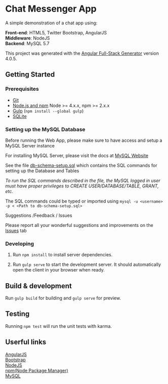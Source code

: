 # Chat Messenger App

A simple demonstration of a chat app using:

**Front-end**: HTML5, Twitter Bootstrap, AngularJS  
**Middleware**: NodeJS  
**Backend**: MySQL 5.7

This project was generated with the [Angular Full-Stack Generator](https://github.com/DaftMonk/generator-angular-fullstack) version 4.0.5.

## Getting Started

### Prerequisites

- [Git](https://git-scm.com/)
- [Node.js and npm](nodejs.org) Node >= 4.x.x, npm >= 2.x.x
- [Gulp](http://gulpjs.com/) (`npm install --global gulp`)
- [SQLite](https://www.sqlite.org/quickstart.html)

### Setting up the MySQL Database

Before running the Web App, please make sure to have access and setup a MySQL Server instance

For installing MySQL Server, please visit the docs at [MySQL Website](http://dev.mysql.com/doc/refman/5.7/en/installing.html)

See the file [db-schema-setup.sql](https://github.com/anchit-choudhry/chat-messenger/blob/master/db-schema-setup.sql) which contains the SQL commands for setting up the Database and Tables

*To run the SQL commands described in the file, the MySQL logged in user must have proper privileges to CREATE USER/DATABASE/TABLE, GRANT, etc.*

The SQL commands could be typed or imported using `mysql -u <username> -p < <Path to db-schema-setup.sql>`

Suggestions /Feedback / Issues

Please report all your wonderful suggestions and improvements on the [Issues](https://github.com/anchit-choudhry/chat-messenger/issues) tab

### Developing

1. Run `npm install` to install server dependencies.

2. Run `gulp serve` to start the development server. It should automatically open the client in your browser when ready.

## Build & development

Run `gulp build` for building and `gulp serve` for preview.

## Testing

Running `npm test` will run the unit tests with karma.

## Userful links

[AngularJS](https://angularjs.org/)  
[Bootstrap](http://getbootstrap.com/)  
[NodeJS](https://nodejs.org/en/)  
[npm(Node Package Manager)](https://www.npmjs.com/)  
[MySQL](http://dev.mysql.com/doc/refman/5.7/en/installing.html)
